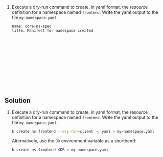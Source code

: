 
1. Execute a dry-run command to create, in yaml format, the resource definition for a namespace named `frontend`.  Write the yaml output to the file `my-namespace.yaml`.

    ```examiner:execute-test
    name: core-ns-spec
    title: Manifest for namespace created
    ```

<h2 style="margin-top: 10em;">Solution</h2>

1. Execute a dry-run command to create, in yaml format, the resource definition for a namespace named `frontend`.  Write the yaml output to the file `my-namespace.yaml`.

    ```bash
    k create ns frontend --dry-run=client -o yaml > my-namespace.yaml
    ```

    Alternatively, use the `DR` environment variable as a shorthand:

    ```bash
    k create ns frontend $DR > my-namespace.yaml
    ```
